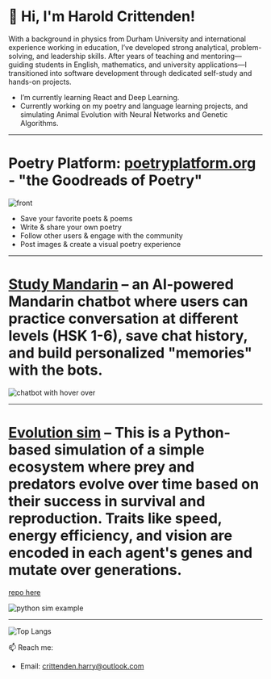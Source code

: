 # 👋 Hi, I'm Harold Crittenden!

With a background in physics from Durham University and international experience working in education, I’ve developed strong analytical, problem-solving, and leadership skills. After years of teaching and mentoring—guiding students in English, mathematics, and university applications—I transitioned into software development through dedicated self-study and hands-on projects.



-  I’m currently learning React and Deep Learning.
- Currently working on my poetry and language learning projects, and simulating Animal Evolution with Neural Networks and Genetic Algorithms.

---

# Poetry Platform: [poetryplatform.org](https://poetryplatform.org) - "the Goodreads of Poetry"

![front](https://github.com/user-attachments/assets/9076665b-1336-49ee-b1e2-6a267e4c3d3f)

- Save your favorite poets & poems
- Write & share your own poetry 
- Follow other users & engage with the community
- Post images & create a visual poetry experience

---

  # [Study Mandarin](https://studymandarin.org) – an AI-powered Mandarin chatbot where users can practice conversation at different levels (HSK 1-6), save chat history, and build personalized "memories" with the bots.
 
![chatbot with hover over](https://github.com/user-attachments/assets/809d1687-3edc-437d-9914-65019db85288)

---

 # [Evolution sim](https://youtu.be/3XydFCMCIcw ) – This is a Python-based simulation of a simple ecosystem where **prey** and **predators** evolve over time based on their success in survival and reproduction. Traits like speed, energy efficiency, and vision are encoded in each agent's genes and mutate over generations.

 [repo here](https://github.com/HarryPilgrim/evolution-sim-python-practice)

 ![python sim example](https://github.com/user-attachments/assets/1cf9d386-b078-404d-b58b-8e329574a134)

---

![Top Langs](https://github-readme-stats.vercel.app/api/top-langs/?username=HarryPilgrim&layout=compact)


📫 Reach me:
- Email: crittenden.harry@outlook.com

